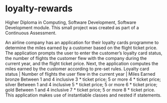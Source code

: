 # loyalty-rewards
Higher Diploma in Computing, Software Development, Software Development module.
This small project was created as part of a Continuous Assessment.

An airline company has an application for their loyalty cards programme to 
determine the miles earned by a customer based on the flight ticket price. The 
application prompts the user to enter the customer’s loyalty card status, the number 
of flights the customer flew with the company during the current year, and the flight 
ticket price. Next, the application computes the miles earned by the customer 
according to pre-set rules.
Loyalty card status | Number of flights the user flew in the current year | Miles Earned
bronze                  Between 1 and 4 inclusive                           3 * ticket price;
                        5 or more                                           4 * ticket price;
silver                  Between 1 and 4 inclusive                           5 * ticket price;
                        5 or more                                           6 * ticket price;
gold                    Between 1 and 4 inclusive                           7 * ticket price;
                        5 or more                                           8 * ticket price.
This application makes use of instantiable classes and nested if statements.
